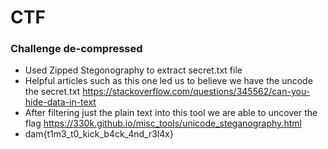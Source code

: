# CTF
<h3> Challenge de-compressed</h3>

- Used Zipped Stegonography to extract secret.txt file
- Helpful articles such as this one led us to believe we have the uncode the secret.txt
  https://stackoverflow.com/questions/345562/can-you-hide-data-in-text
- After filtering just the plain text into this tool we are able to uncover the flag
  https://330k.github.io/misc_tools/unicode_steganography.html
- dam{t1m3_t0_kick_b4ck_4nd_r3l4x}
